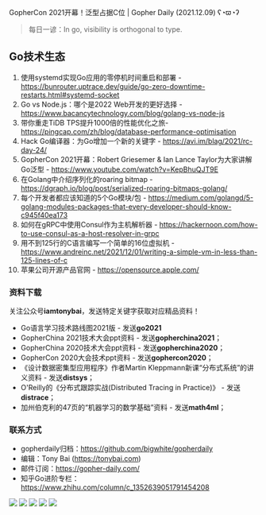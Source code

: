 GopherCon 2021开幕！泛型占据C位 | Gopher Daily (2021.12.09) ʕ◔ϖ◔ʔ

>每日一谚：In go, visibility is orthogonal to type. 

## Go技术生态

1. 使用systemd实现Go应用的零停机时间重启和部署 - https://bunrouter.uptrace.dev/guide/go-zero-downtime-restarts.html#systemd-socket
2. Go vs Node.js：哪个是2022 Web开发的更好选择 - https://www.bacancytechnology.com/blog/golang-vs-node-js
3. 带你重走TiDB TPS提升1000倍的性能优化之旅-https://pingcap.com/zh/blog/database-performance-optimisation
4. Hack Go编译器：为Go增加一个新的关键字 - https://avi.im/blag/2021/rc-day-24/
5. GopherCon 2021开幕：Robert Griesemer & Ian Lance Taylor为大家讲解Go泛型 - https://www.youtube.com/watch?v=KepBhuQJT9E
6. 在Golang中介绍序列化的roaring bitmap - https://dgraph.io/blog/post/serialized-roaring-bitmaps-golang/
7. 每个开发者都应该知道的5个Go模块/包 - https://medium.com/golangd/5-golang-modules-packages-that-every-developer-should-know-c945f40ea173
8. 如何在gRPC中使用Consul作为主机解析器 - https://hackernoon.com/how-to-use-consul-as-a-host-resolver-in-grpc
9. 用不到125行的C语言编写一个简单的16位虚拟机 - https://www.andreinc.net/2021/12/01/writing-a-simple-vm-in-less-than-125-lines-of-c
10. 苹果公司开源产品官网 - https://opensource.apple.com/

### 资料下载

关注公众号**iamtonybai**，发送特定关键字获取对应精品资料！

* Go语言学习技术路线图2021版 - 发送**go2021**
* GopherChina 2021技术大会ppt资料 - 发送**gopherchina2021**；
* GopherChina 2020技术大会ppt资料 - 发送**gopherchina2020**；
* GopherCon 2020大会技术ppt资料 - 发送**gophercon2020**；
* 《设计数据密集型应用程序》作者Martin Kleppmann新课“分布式系统”的讲义资料 - 发送**distsys**；
* O'Reilly的《分布式跟踪实战(Distributed Tracing in Practice)》 - 发送**distrace**；
* 加州伯克利的47页的“机器学习的数学基础”资料 - 发送**math4ml**；

### 联系方式

* gopherdaily归档：https://github.com/bigwhite/gopherdaily
* 编辑：Tony Bai (https://tonybai.com)
* 邮件订阅：https://gopher-daily.com/
* 知乎Go进阶专栏：https://www.zhihu.com/column/c_1352639051791454208

![](https://mmbiz.qpic.cn/mmbiz_png/cH6WzfQ94mb54jsFJZ3Knmz8obUsf3PBShthmdSw5E01TcYmUReGkj0BWpxHak1HlnlzHvLmKax53YSGr7aNlA/0?wx_fmt=png)
![](https://mmbiz.qpic.cn/mmbiz_jpg/cH6WzfQ94mb54jsFJZ3Knmz8obUsf3PBDKyzaL44T9g1YiaYeujWa3QRrVC21SnO9h9qc2ia6ibyicc6LUdnD0ibymw/0?wx_fmt=jpeg)
![](https://mmbiz.qpic.cn/mmbiz_jpg/cH6WzfQ94mb54jsFJZ3Knmz8obUsf3PBVkLTWauQTKuwBfDjBzRvcPibRvN9xPCZyPDuz4oalon271El1nVHQNA/0?wx_fmt=jpeg)
![](https://mmbiz.qpic.cn/mmbiz_png/cH6WzfQ94mb54jsFJZ3Knmz8obUsf3PBIMyZScLjHJSVL4jnaGBSFYZNhRQEwdUoGsAISHfVKfCHhWPic8yY0Ow/0?wx_fmt=png)
![](https://mmbiz.qpic.cn/mmbiz_png/cH6WzfQ94mb54jsFJZ3Knmz8obUsf3PBrSoqeMvoWCticN2cpU64fJ0FYQdXJhP7ia7WRh8628uOAsQYeE2NibRRw/0?wx_fmt=png)

